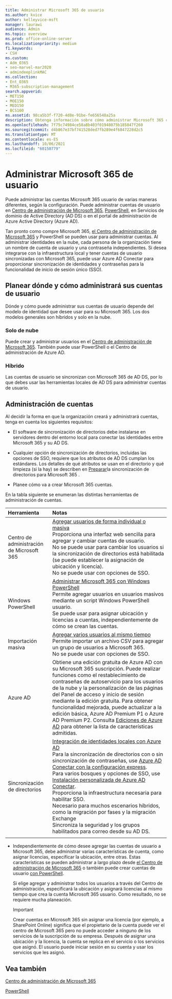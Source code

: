 ```yaml
---
title: Administrar Microsoft 365 de usuario
ms.author: kvice
author: kelleyvice-msft
manager: laurawi
audience: Admin
ms.topic: overview
ms.prod: office-online-server
ms.localizationpriority: medium
f1.keywords:
- CSH
ms.custom:
- Adm_O365
- seo-marvel-mar2020
- admindeeplinkMAC
ms.collection:
- Ent_O365
- M365-subscription-management
search.appverid:
- MET150
- MOE150
- MED150
- BCS160
ms.assetid: 98ca5b3f-f720-4d8e-91be-fe656548a25a
description: Obtenga información sobre cómo administrar Microsoft 365 cuentas de usuario.
ms.openlocfilehash: 7f75c74984ce58a8b403f01948075b185047f260
ms.sourcegitcommit: d4b867e37bf741528ded7fb289e4f6847228d2c5
ms.translationtype: MT
ms.contentlocale: es-ES
ms.lasthandoff: 10/06/2021
ms.locfileid: "60150779"
---
```

# <a name="manage-microsoft-365-user-accounts"></a>Administrar Microsoft 365 de usuario

Puede administrar las cuentas Microsoft 365 usuario de varias maneras diferentes, según la configuración. Puede administrar cuentas de usuario en [Centro de administración de Microsoft 365](/admin), [PowerShell](manage-user-accounts-and-licenses-with-microsoft-365-powershell.md), en Servicios de dominio de Active Directory (AD DS) o en el portal de administración de Azure Active Directory (Azure AD). 

Tan pronto como compre Microsoft 365, <a href="https://go.microsoft.com/fwlink/p/?linkid=2024339" target="_blank">el Centro de administración de Microsoft 365</a> y PowerShell se pueden usar para administrar cuentas. Al administrar identidades en la nube, cada persona de la organización tiene un nombre de cuenta de usuario y una contraseña independientes. Si desea integrarse con la infraestructura local y tener cuentas de usuario sincronizadas con Microsoft 365, puede usar Azure AD Conectar para proporcionar sincronización de identidades y contraseñas para la funcionalidad de inicio de sesión único (SSO).
  
## <a name="plan-for-where-and-how-you-will-manage-your-user-accounts"></a>Planear dónde y cómo administrará sus cuentas de usuario

Dónde y cómo puede administrar sus cuentas de usuario depende del modelo de identidad que desee usar para su Microsoft 365. Los dos modelos generales son híbridos y solo en la nube.
  
### <a name="cloud-only"></a>Solo de nube

Puede crear y administrar usuarios en el <a href="https://go.microsoft.com/fwlink/p/?linkid=2024339" target="_blank">Centro de administración de Microsoft 365</a>. También puede usar PowerShell o el Centro de administración de Azure AD. 
    
### <a name="hybrid"></a>Híbrido

Las cuentas de usuario se sincronizan con Microsoft 365 de AD DS, por lo que debes usar las herramientas locales de AD DS para administrar cuentas de usuario. 
    
## <a name="managing-accounts"></a>Administración de cuentas

Al decidir la forma en que la organización creará y administrará cuentas, tenga en cuenta los siguientes requisitos:
  
- El software de sincronización de directorios debe instalarse en servidores dentro del entorno local para conectar las identidades entre Microsoft 365 y su AD DS.
    
- Cualquier opción de sincronización de directorios, incluidas las opciones de SSO, requiere que los atributos de AD DS cumplan los estándares. Los detalles de qué atributos se usan en el directorio y qué limpieza (si la hay) se describen en [Preparar](prepare-for-directory-synchronization.md)la sincronización de directorios para Microsoft 365 . 
    
- Planee cómo va a crear Microsoft 365 cuentas.
    
En la tabla siguiente se enumeran las distintas herramientas de administración de cuentas.
    
|Herramienta|Notas|
|:-----|:-----|
|Centro de administración de Microsoft 365  <br/> |[Agregar usuarios de forma individual o masiva](../admin/add-users/add-users.md) <br/>  Proporciona una interfaz web sencilla para agregar y cambiar cuentas de usuario.  <br/>  No se puede usar para cambiar los usuarios si la sincronización de directorios está habilitada (se puede establecer la asignación de ubicación y licencia).  <br/>  No se puede usar con opciones de SSO.  <br/> |
|Windows PowerShell  <br/> |[Administrar Microsoft 365 con Windows PowerShell](./manage-microsoft-365-with-microsoft-365-powershell.md) <br/>  Permite agregar usuarios en usuarios masivos mediante un script Windows PowerShell usuario.  <br/>  Se puede usar para asignar ubicación y licencias a cuentas, independientemente de cómo se crean las cuentas.  <br/> |
|Importación masiva  <br/> |[Agregar varios usuarios al mismo tiempo](add-several-users-at-the-same-time.md) <br/>  Permite importar un archivo CSV para agregar un grupo de usuarios a Microsoft 365.  <br/>  No se puede usar con opciones de SSO.  <br/> |
|Azure AD  <br/> |Obtiene una edición gratuita de Azure AD con su Microsoft 365 suscripción. Puede realizar funciones como el restablecimiento de contraseñas de autoservicio para los usuarios de la nube y la personalización de las páginas del Panel de acceso y inicio de sesión mediante la edición gratuita. Para obtener funcionalidad mejorada, puede actualizar a la edición básica, Azure AD Premium P1 o Azure AD Premium P2. Consulta [Ediciones de Azure AD](/azure/active-directory/fundamentals/active-directory-whatis) para obtener la lista de características admitidas.  <br/> |
|Sincronización de directorios  <br/> |[Integración de identidades locales con Azure AD](/azure/active-directory/hybrid/whatis-hybrid-identity) <br/>  Para la sincronización de directorios con o sin sincronización de contraseñas, use [Azure AD Conectar con la configuración express](/azure/active-directory/hybrid/how-to-connect-install-express).  <br/>  Para varios bosques y opciones de SSO, use [Instalación personalizada de Azure AD Conectar](/azure/active-directory/hybrid/how-to-connect-install-custom).  <br/>  Proporciona la infraestructura necesaria para habilitar SSO.  <br/>  Necesario para muchos escenarios híbridos, como la migración por fases y la migración Exchange  <br/>  Sincroniza la seguridad y los grupos habilitados para correo desde su AD DS.  <br/> |
|||
   
- Independientemente de cómo desee agregar las cuentas de usuario a Microsoft 365, debe administrar varias características de cuenta, como asignar licencias, especificar la ubicación, entre otras. Estas características se pueden administrar a largo plazo desde <a href="https://go.microsoft.com/fwlink/p/?linkid=2024339" target="_blank">el Centro de administración de Microsoft 365</a> o también puede crear cuentas de usuario [con PowerShell](./create-user-accounts-with-microsoft-365-powershell.md).
    
    Si elige agregar y administrar todos los usuarios a través del Centro de administración, especificará la ubicación y asignará licencias al mismo tiempo que crea la cuenta Microsoft 365 usuario. Como resultado, no se requiere mucha planeación.
    
    > [!IMPORTANT]
    > Crear cuentas en Microsoft 365 sin asignar una licencia (por ejemplo, a SharePoint Online) significa que el propietario de la cuenta puede ver el centro de Microsoft 365 pero no puede acceder a ninguno de los servicios de la suscripción de su empresa. Después de asignar una ubicación y la licencia, la cuenta se replica en el servicio o los servicios que asignó. El usuario puede iniciar sesión en su cuenta y usar los servicios que les asignó. 
  
## <a name="see-also"></a>Vea también

[Centro de administración de Microsoft 365](/admin)

[PowerShell](manage-user-accounts-and-licenses-with-microsoft-365-powershell.md)